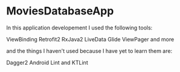 # MoviesDatabaseApp
In this application developement I used the following tools:

ViewBinding
Retrofit2
RxJava2
LiveData
Glide
ViewPager
and more

and the things I haven't used because I have yet to learn them are:

Dagger2
Android Lint and KTLint
